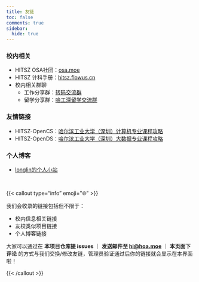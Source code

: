 ```yaml
---
title: 友链
toc: false
comments: true
sidebar:
  hide: true
---
```


### 校内相关

- HITSZ OSA社团：[osa.moe](https://osa.moe/)
- HITSZ 计科手册：[hitsz.flowus.cn](https://hitsz.flowus.cn/)
- 校内相关群聊
  - 工作分享群：[转码交流群](https://qm.qq.com/cgi-bin/qm/qr?k=EmOyWeZrOaOeSoVrVLoozyKYdvjOia_t)
  - 留学分享群：[哈工深留学交流群](http://qm.qq.com/cgi-bin/qm/qr?_wv=1027&k=sSff_2IgZC8w5sxlhV0rQqrsexbCNedW&authKey=L3IvOQIvtyLUnr4BiJ3Pje1KUN5pzta8bfl71KDRNB3rzmDspUK9KrrLou%2B0vT8Y&noverify=0&group_code=917854892)

### 友情链接

- HITSZ-OpenCS：[哈尔滨工业大学（深圳）计算机专业课程攻略](https://github.com/HITSZ-OpenCS/HITSZ-OpenCS)
- HITSZ-OpenDS：[哈尔滨工业大学（深圳）大数据专业课程攻略](https://github.com/DseidLi/HITSZ-OpenDS)

### 个人博客

- [longlin的个人小站](https://www.longlin.tech/)

<br>

{{< callout type=“info” emoji="🌐" >}}

我们会收录的链接包括但不限于：

- 校内信息相关链接
- 友校类似项目链接
- 个人博客链接

大家可以通过在 **本项目仓库提 issues** ｜ **发送邮件至 [hi@hoa.moe](mailto:hi@hoa.moe)** ｜ **本页面下评论** 的方式与我们交换/修改友链，管理员验证通过后你的链接就会显示在本界面啦！

{{< /callout >}}
